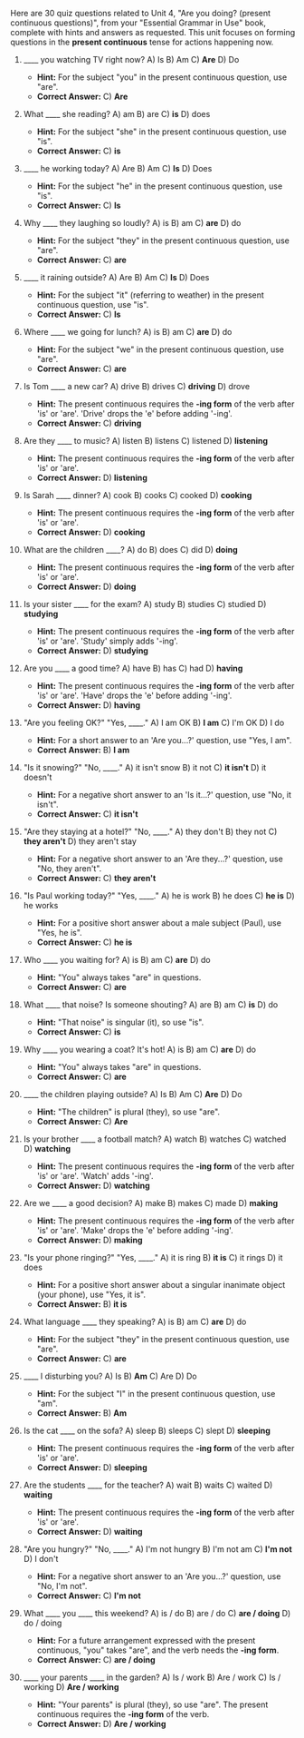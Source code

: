 Here are 30 quiz questions related to Unit 4, "Are you doing? (present continuous questions)", from your "Essential Grammar in Use" book, complete with hints and answers as requested. This unit focuses on forming questions in the **present continuous** tense for actions happening now.

1.  ____ you watching TV right now?
    A) Is
    B) Am
    C) **Are**
    D) Do
    *   **Hint:** For the subject "you" in the present continuous question, use "are".
    *   **Correct Answer:** C) **Are**

2.  What ____ she reading?
    A) am
    B) are
    C) **is**
    D) does
    *   **Hint:** For the subject "she" in the present continuous question, use "is".
    *   **Correct Answer:** C) **is**

3.  ____ he working today?
    A) Are
    B) Am
    C) **Is**
    D) Does
    *   **Hint:** For the subject "he" in the present continuous question, use "is".
    *   **Correct Answer:** C) **Is**

4.  Why ____ they laughing so loudly?
    A) is
    B) am
    C) **are**
    D) do
    *   **Hint:** For the subject "they" in the present continuous question, use "are".
    *   **Correct Answer:** C) **are**

5.  ____ it raining outside?
    A) Are
    B) Am
    C) **Is**
    D) Does
    *   **Hint:** For the subject "it" (referring to weather) in the present continuous question, use "is".
    *   **Correct Answer:** C) **Is**

6.  Where ____ we going for lunch?
    A) is
    B) am
    C) **are**
    D) do
    *   **Hint:** For the subject "we" in the present continuous question, use "are".
    *   **Correct Answer:** C) **are**

7.  Is Tom ____ a new car?
    A) drive
    B) drives
    C) **driving**
    D) drove
    *   **Hint:** The present continuous requires the **-ing form** of the verb after 'is' or 'are'. 'Drive' drops the 'e' before adding '-ing'.
    *   **Correct Answer:** C) **driving**

8.  Are they ____ to music?
    A) listen
    B) listens
    C) listened
    D) **listening**
    *   **Hint:** The present continuous requires the **-ing form** of the verb after 'is' or 'are'.
    *   **Correct Answer:** D) **listening**

9.  Is Sarah ____ dinner?
    A) cook
    B) cooks
    C) cooked
    D) **cooking**
    *   **Hint:** The present continuous requires the **-ing form** of the verb after 'is' or 'are'.
    *   **Correct Answer:** D) **cooking**

10. What are the children ____?
    A) do
    B) does
    C) did
    D) **doing**
    *   **Hint:** The present continuous requires the **-ing form** of the verb after 'is' or 'are'.
    *   **Correct Answer:** D) **doing**

11. Is your sister ____ for the exam?
    A) study
    B) studies
    C) studied
    D) **studying**
    *   **Hint:** The present continuous requires the **-ing form** of the verb after 'is' or 'are'. 'Study' simply adds '-ing'.
    *   **Correct Answer:** D) **studying**

12. Are you ____ a good time?
    A) have
    B) has
    C) had
    D) **having**
    *   **Hint:** The present continuous requires the **-ing form** of the verb after 'is' or 'are'. 'Have' drops the 'e' before adding '-ing'.
    *   **Correct Answer:** D) **having**

13. "Are you feeling OK?" "Yes, ____."
    A) I am OK
    B) **I am**
    C) I'm OK
    D) I do
    *   **Hint:** For a short answer to an 'Are you...?' question, use "Yes, I am".
    *   **Correct Answer:** B) **I am**

14. "Is it snowing?" "No, ____."
    A) it isn't snow
    B) it not
    C) **it isn't**
    D) it doesn't
    *   **Hint:** For a negative short answer to an 'Is it...?' question, use "No, it isn't".
    *   **Correct Answer:** C) **it isn't**

15. "Are they staying at a hotel?" "No, ____."
    A) they don't
    B) they not
    C) **they aren't**
    D) they aren't stay
    *   **Hint:** For a negative short answer to an 'Are they...?' question, use "No, they aren't".
    *   **Correct Answer:** C) **they aren't**

16. "Is Paul working today?" "Yes, ____."
    A) he is work
    B) he does
    C) **he is**
    D) he works
    *   **Hint:** For a positive short answer about a male subject (Paul), use "Yes, he is".
    *   **Correct Answer:** C) **he is**

17. Who ____ you waiting for?
    A) is
    B) am
    C) **are**
    D) do
    *   **Hint:** "You" always takes "are" in questions.
    *   **Correct Answer:** C) **are**

18. What ____ that noise? Is someone shouting?
    A) are
    B) am
    C) **is**
    D) do
    *   **Hint:** "That noise" is singular (it), so use "is".
    *   **Correct Answer:** C) **is**

19. Why ____ you wearing a coat? It's hot!
    A) is
    B) am
    C) **are**
    D) do
    *   **Hint:** "You" always takes "are" in questions.
    *   **Correct Answer:** C) **are**

20. ____ the children playing outside?
    A) Is
    B) Am
    C) **Are**
    D) Do
    *   **Hint:** "The children" is plural (they), so use "are".
    *   **Correct Answer:** C) **Are**

21. Is your brother ____ a football match?
    A) watch
    B) watches
    C) watched
    D) **watching**
    *   **Hint:** The present continuous requires the **-ing form** of the verb after 'is' or 'are'. 'Watch' adds '-ing'.
    *   **Correct Answer:** D) **watching**

22. Are we ____ a good decision?
    A) make
    B) makes
    C) made
    D) **making**
    *   **Hint:** The present continuous requires the **-ing form** of the verb after 'is' or 'are'. 'Make' drops the 'e' before adding '-ing'.
    *   **Correct Answer:** D) **making**

23. "Is your phone ringing?" "Yes, ____."
    A) it is ring
    B) **it is**
    C) it rings
    D) it does
    *   **Hint:** For a positive short answer about a singular inanimate object (your phone), use "Yes, it is".
    *   **Correct Answer:** B) **it is**

24. What language ____ they speaking?
    A) is
    B) am
    C) **are**
    D) do
    *   **Hint:** For the subject "they" in the present continuous question, use "are".
    *   **Correct Answer:** C) **are**

25. ____ I disturbing you?
    A) Is
    B) **Am**
    C) Are
    D) Do
    *   **Hint:** For the subject "I" in the present continuous question, use "am".
    *   **Correct Answer:** B) **Am**

26. Is the cat ____ on the sofa?
    A) sleep
    B) sleeps
    C) slept
    D) **sleeping**
    *   **Hint:** The present continuous requires the **-ing form** of the verb after 'is' or 'are'.
    *   **Correct Answer:** D) **sleeping**

27. Are the students ____ for the teacher?
    A) wait
    B) waits
    C) waited
    D) **waiting**
    *   **Hint:** The present continuous requires the **-ing form** of the verb after 'is' or 'are'.
    *   **Correct Answer:** D) **waiting**

28. "Are you hungry?" "No, ____."
    A) I'm not hungry
    B) I'm not am
    C) **I'm not**
    D) I don't
    *   **Hint:** For a negative short answer to an 'Are you...?' question, use "No, I'm not".
    *   **Correct Answer:** C) **I'm not**

29. What ____ you ____ this weekend?
    A) is / do
    B) are / do
    C) **are / doing**
    D) do / doing
    *   **Hint:** For a future arrangement expressed with the present continuous, "you" takes "are", and the verb needs the **-ing form**.
    *   **Correct Answer:** C) **are / doing**

30. ____ your parents ____ in the garden?
    A) Is / work
    B) Are / work
    C) Is / working
    D) **Are / working**
    *   **Hint:** "Your parents" is plural (they), so use "are". The present continuous requires the **-ing form** of the verb.
    *   **Correct Answer:** D) **Are / working**